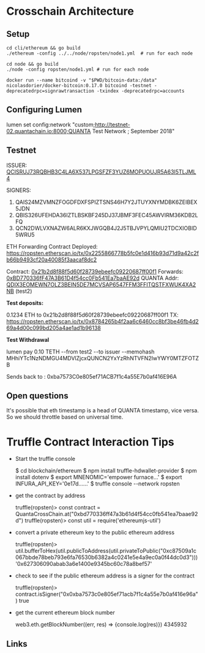 # Crosschain Architecture

## Setup

```
cd cli/ethereum && go build
./ethereum -config ../../node/ropsten/node1.yml  # run for each node

cd node && go build
./node -config ropsten/node1.yml # run for each node
```

```
docker run --name bitcoind -v "$PWD/bitcoin-data:/data" nicolasdorier/docker-bitcoin:0.17.0 bitcoind -testnet -deprecatedrpc=signrawtransaction -txindex -deprecatedrpc=accounts
```

## Configuring Lumen

lumen set config:network "custom;http://testnet-02.quantachain.io:8000;QUANTA Test Network ; September 2018"

## Testnet

ISSUER:
[QCISRUJ73RQBHB3C4LA6X537LPGSFZF3YUZ6MOPUOUJR5A63I5TLJML4](http://testnet-02.quantachain.io:8000/accounts/QCISRUJ73RQBHB3C4LA6X537LPGSFZF3YUZ6MOPUOUJR5A63I5TLJML4)

SIGNERS:
1. QAIS24MZVMNZFOGDFDXFSPIZTSNS46H7Y2JTUYXNYMDBK6ZEIBEX5JDN
2. QBIS326UFEHDA36IZTLBSKBF245DJ37JBMF3FEC45AWVIRM36KDB2LFQ
3. QCN2DWLVXNAZW6ALR6KXJWGQB4J2J5TBJVPYLQMIU2TDCXIOBID5WRU5


ETH Forwarding Contract Deployed:
https://ropsten.etherscan.io/tx/0x2255866778b5fc0e1d416b93d71d9a42c2fb66b9493cf20a40085f3aacaf8dc2

Contract: [0x21b2d8f88f5d60f28739ebeefc09220687ff00f1](https://ropsten.etherscan.io/address/0x21b2d8f88f5d60f28739ebeefc09220687ff00f1)
Forwards: [0xBD770336fF47A3B61D4f54cc0Fb541Ea7baAE92d](https://ropsten.etherscan.io/address/0xBD770336fF47A3B61D4f54cc0Fb541Ea7baAE92d)
QUANTA Addr: [QDIX3EOMEWN7OLZ3BEIN5DE7MCVSAP6547FFM3FFITQSTFXWUK4XA2NB](http://testnet-02.quantachain.io:8000/accounts/QDIX3EOMEWN7OLZ3BEIN5DE7MCVSAP6547FFM3FFITQSTFXWUK4XA2NB) (test2)


**Test deposits:**

0.1234 ETH to 0x21b2d8f88f5d60f28739ebeefc09220687ff00f1
TX: https://ropsten.etherscan.io/tx/0x8784265b4f2aa6c6460cc8bf3be46fb4d269a4d00c099bd205a4ae1ad1b96138


**Test Withdrawal**

lumen pay 0.10 TETH --from test2 --to issuer --memohash MHhiYTc1NzNDMGU4MDVlZjcxQUNCN2YxYzRhNTVFN2IwYWY0MTZFOTZB

Sends back to : 0xba7573C0e805ef71ACB7f1c4a55E7b0af416E96A

## Open questions

It's possible that eth timestamp is a head of QUANTA timestamp, vice versa. So we should throttle based on universal time.

# Truffle Contract Interaction Tips

* Start the truffle console

    $ cd blockchain/ethereum
    $ npm install truffle-hdwallet-provider
    $ npm install dotenv
    $ export MNENOMIC='empower furnace...'
    $ export INFURA_API_KEY='0e17d......'
    $ truffle console --network ropsten

* get the contract by address  

    truffle(ropsten)> const contract = QuantaCrossChain.at("0xbd770336ff47a3b61d4f54cc0fb541ea7baae92d")
    truffle(ropsten)> const util = require('ethereumjs-util')

* convert a private ethereum key to the public ethereum address    

    truffle(ropsten)> util.bufferToHex(util.publicToAddress(util.privateToPublic("0xc87509a1c067bbde78beb793e6fa76530b6382a4c0241e5e4a9ec0a0f44dc0d3")))
    '0x627306090abab3a6e1400e9345bc60c78a8bef57'

* check to see if the public ethereum address is a signer for the contract

    truffle(ropsten)> contract.isSigner("0x0xba7573c0e805ef71acb7f1c4a55e7b0af416e96a")
    true

* get the current ethereum block number    

    web3.eth.getBlockNumber((err, res) => {console.log(res)})
    4345932

## Links
